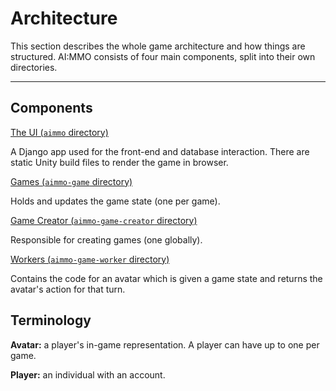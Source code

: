 # Architecture

This section describes the whole game architecture and how things are structured. AI:MMO consists of four main components, split into their own directories.

---

## Components

[The UI (`aimmo` directory)](ui/README.md) 

A Django app used for the front-end and database interaction. There are static Unity build files to render the game in browser.

[Games (`aimmo-game` directory)](games/README.md)

Holds and updates the game state (one per game).

[Game Creator (`aimmo-game-creator` directory)](game-creator/README.md)

Responsible for creating games (one globally).

[Workers (`aimmo-game-worker` directory)](workers/README.md)

Contains the code for an avatar which is given a game state and returns the avatar's action for that turn.

## Terminology

**Avatar:** a player's in-game representation. A player can have up to one per game.

**Player:** an individual with an account.

